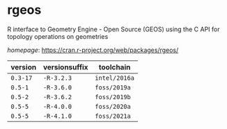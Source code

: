 # rgeos

R interface to Geometry Engine - Open Source (GEOS) using the C API for topology operations  on geometries

*homepage*: <https://cran.r-project.org/web/packages/rgeos/>

version | versionsuffix | toolchain
--------|---------------|----------
``0.3-17`` | ``-R-3.2.3`` | ``intel/2016a``
``0.5-1`` | ``-R-3.6.0`` | ``foss/2019a``
``0.5-2`` | ``-R-3.6.2`` | ``foss/2019b``
``0.5-5`` | ``-R-4.0.0`` | ``foss/2020a``
``0.5-5`` | ``-R-4.1.0`` | ``foss/2021a``
